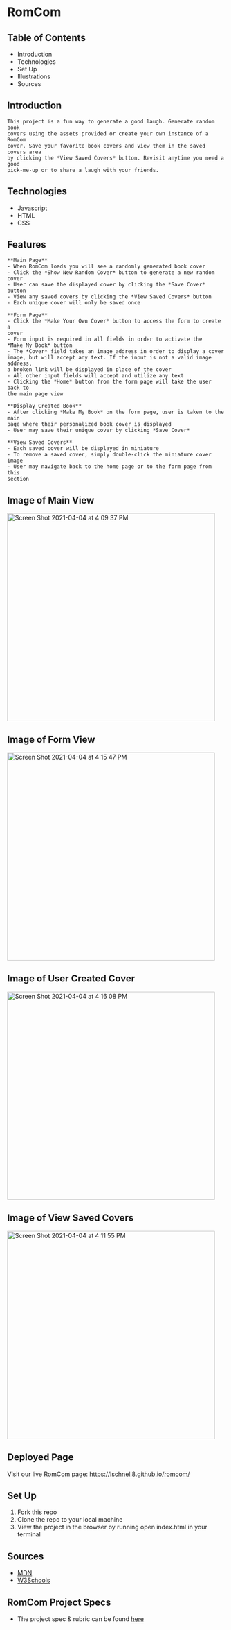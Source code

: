 # RomCom
## Table of Contents
  - Introduction
  - Technologies
  - Set Up
  - Illustrations
  - Sources

## Introduction
    This project is a fun way to generate a good laugh. Generate random book  
    covers using the assets provided or create your own instance of a RomCom  
    cover. Save your favorite book covers and view them in the saved covers area  
    by clicking the *View Saved Covers* button. Revisit anytime you need a good  
    pick-me-up or to share a laugh with your friends.

## Technologies
  - Javascript
  - HTML
  - CSS

## Features

    **Main Page**
    - When RomCom loads you will see a randomly generated book cover
    - Click the *Show New Random Cover* button to generate a new random cover
    - User can save the displayed cover by clicking the *Save Cover* button
    - View any saved covers by clicking the *View Saved Covers* button
    - Each unique cover will only be saved once

    **Form Page**
    - Click the *Make Your Own Cover* button to access the form to create a  
    cover
    - Form input is required in all fields in order to activate the  
    *Make My Book* button
    - The *Cover* field takes an image address in order to display a cover  
    image, but will accept any text. If the input is not a valid image address,  
    a broken link will be displayed in place of the cover
    - All other input fields will accept and utilize any text
    - Clicking the *Home* button from the form page will take the user back to  
    the main page view

    **Display Created Book**
    - After clicking *Make My Book* on the form page, user is taken to the main  
    page where their personalized book cover is displayed
    - User may save their unique cover by clicking *Save Cover*

    **View Saved Covers**
    - Each saved cover will be displayed in miniature
    - To remove a saved cover, simply double-click the miniature cover image
    - User may navigate back to the home page or to the form page from this  
    section

## Image of Main View

<img width="480" alt="Screen Shot 2021-04-04 at 4 09 37 PM" src="https://user-images.githubusercontent.com/76264735/113523124-2cbfcb80-9563-11eb-878d-cc8d9e060b39.png">

## Image of Form View

<img width="480" alt="Screen Shot 2021-04-04 at 4 15 47 PM" src="https://user-images.githubusercontent.com/76264735/113523060-dce10480-9562-11eb-8cbe-c2aeaa78c1a0.png">

## Image of User Created Cover

<img width="480" alt="Screen Shot 2021-04-04 at 4 16 08 PM" src="https://user-images.githubusercontent.com/76264735/113523079-f2eec500-9562-11eb-92d2-3f13e4c6684a.png">

## Image of View Saved Covers

<img width="480" alt="Screen Shot 2021-04-04 at 4 11 55 PM" src="https://user-images.githubusercontent.com/76264735/113523215-afe12180-9563-11eb-96d3-9c88008bfb3a.png">

## Deployed Page

Visit our live RomCom page: https://lschnell8.github.io/romcom/

## Set Up

1. Fork this repo  
2. Clone the repo to your local machine
3. View the project in the browser by running open index.html in your terminal


## Sources
  - [MDN](http://developer.mozilla.org/en-US/)
  - [W3Schools](https://www.w3schools.com/)

## RomCom Project Specs
  - The project spec & rubric can be found [here](https://frontend.turing.io/projects/module-1/romcom-pair.html)
